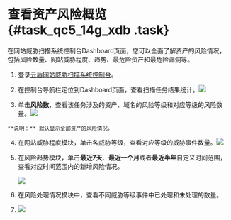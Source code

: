 # 查看资产风险概览 {#task_qc5_14g_xdb .task}

在网站威胁扫描系统控制台Dashboard页面，您可以全面了解资产的风险情况，包括风险数量、网站威胁程度、趋势、最危险资产和最危险漏洞等。

1.  登录[云盾网站威胁扫描系统控制台](https://yundun.console.aliyun.com/?p=avds)。 
2.   在控制台导航栏定位到Dashboard页面，查看扫描任务结果统计。![](http://static-aliyun-doc.oss-cn-hangzhou.aliyuncs.com/assets/img/13736/153792882812725_zh-CN.png)

 
3.   单击**风险数**，查看该任务涉及的资产、域名的风险等级和对应等级的风险数量。![](http://static-aliyun-doc.oss-cn-hangzhou.aliyuncs.com/assets/img/13736/153792882812723_zh-CN.png)

 

    **说明：** 默认显示全部资产的风险情况。

4.   在网站威胁程度模块，单击各威胁等级，查看对应等级的威胁事件数量。![](http://static-aliyun-doc.oss-cn-hangzhou.aliyuncs.com/assets/img/13736/153792882812726_zh-CN.png)

 
5.  在风险趋势模块，单击**最近7天**、**最近一个月**或者**最近半年**自定义时间范围，查看对应时间范围内的新增风险情况。 

    ![](http://static-aliyun-doc.oss-cn-hangzhou.aliyuncs.com/assets/img/13736/153792882812728_zh-CN.png)

6.  在风险处理情况模块中，查看不同威胁等级事件中已处理和未处理的数量。 
7.   ![](http://static-aliyun-doc.oss-cn-hangzhou.aliyuncs.com/assets/img/13736/153792882812729_zh-CN.png)

 

